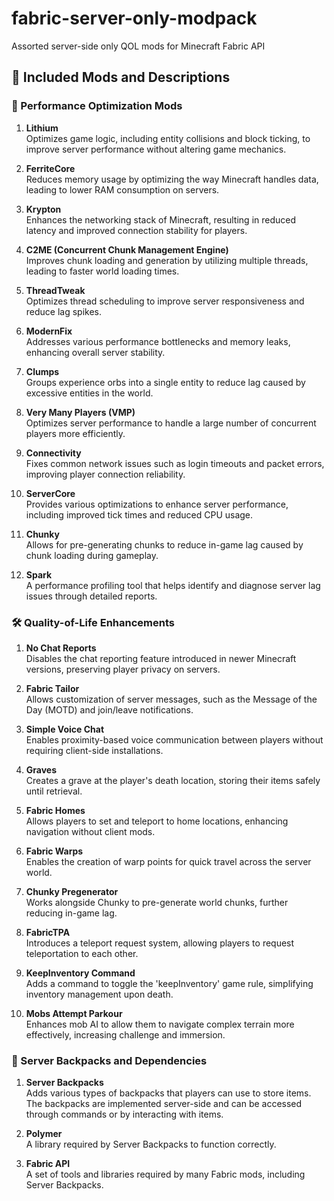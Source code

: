 # fabric-server-only-modpack

Assorted server-side only QOL mods for Minecraft Fabric API

## 📘 Included Mods and Descriptions

### 🔧 Performance Optimization Mods

1. **Lithium**  
   Optimizes game logic, including entity collisions and block ticking, to improve server performance without altering game mechanics.

2. **FerriteCore**  
   Reduces memory usage by optimizing the way Minecraft handles data, leading to lower RAM consumption on servers.

3. **Krypton**  
   Enhances the networking stack of Minecraft, resulting in reduced latency and improved connection stability for players.

4. **C2ME (Concurrent Chunk Management Engine)**  
   Improves chunk loading and generation by utilizing multiple threads, leading to faster world loading times.

5. **ThreadTweak**  
   Optimizes thread scheduling to improve server responsiveness and reduce lag spikes.

6. **ModernFix**  
   Addresses various performance bottlenecks and memory leaks, enhancing overall server stability.

7. **Clumps**  
   Groups experience orbs into a single entity to reduce lag caused by excessive entities in the world.

8. **Very Many Players (VMP)**  
   Optimizes server performance to handle a large number of concurrent players more efficiently.

9. **Connectivity**  
   Fixes common network issues such as login timeouts and packet errors, improving player connection reliability.

10. **ServerCore**  
    Provides various optimizations to enhance server performance, including improved tick times and reduced CPU usage.

11. **Chunky**  
    Allows for pre-generating chunks to reduce in-game lag caused by chunk loading during gameplay.

12. **Spark**  
    A performance profiling tool that helps identify and diagnose server lag issues through detailed reports.

### 🛠️ Quality-of-Life Enhancements

1. **No Chat Reports**  
   Disables the chat reporting feature introduced in newer Minecraft versions, preserving player privacy on servers.

2. **Fabric Tailor**  
   Allows customization of server messages, such as the Message of the Day (MOTD) and join/leave notifications.

3. **Simple Voice Chat**  
   Enables proximity-based voice communication between players without requiring client-side installations.

4. **Graves**  
   Creates a grave at the player's death location, storing their items safely until retrieval.

5. **Fabric Homes**  
   Allows players to set and teleport to home locations, enhancing navigation without client mods.

6. **Fabric Warps**  
   Enables the creation of warp points for quick travel across the server world.

7. **Chunky Pregenerator**  
   Works alongside Chunky to pre-generate world chunks, further reducing in-game lag.

8. **FabricTPA**  
   Introduces a teleport request system, allowing players to request teleportation to each other.

9. **KeepInventory Command**  
   Adds a command to toggle the 'keepInventory' game rule, simplifying inventory management upon death.

10. **Mobs Attempt Parkour**  
    Enhances mob AI to allow them to navigate complex terrain more effectively, increasing challenge and immersion.

### 🎒 Server Backpacks and Dependencies

1. **Server Backpacks**  
   Adds various types of backpacks that players can use to store items. The backpacks are implemented server-side and can be accessed through commands or by interacting with items.

2. **Polymer**  
   A library required by Server Backpacks to function correctly.

3. **Fabric API**  
   A set of tools and libraries required by many Fabric mods, including Server Backpacks.
